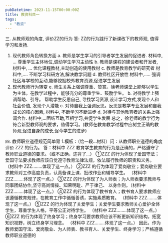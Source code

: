 ```yaml
---
pubDatetime: 2023-11-15T00:00:00Z
title: 教资科目一
tags:
  - "教资"
---
```


三. 从教师观的角度, 评价ZZ的行为
答: ZZ的行为践行了新课改下的教师观, 值得学习和发扬.

1. 现代教师角色转换方面
   a. 教师是学生学习的引导者学生发展的促进者. 材料中, ... 尊重学生主体地位,调动学生学习主动性
   b. 教师是课程的建设者和开发者, 材料中, ... 优化课程教材,主动创造的使用教材
   c. 教师是教育教学的研究者 材料中,.... 不断学习科研方法,解决教学问题
   d. 教师社区开放性 材料中,..... 强调社区与学校的互动,能够挖掘校外教育资源,促进学生发展
2. 现代教师行为转变
   e. 师生关系上强调尊重、赞赏。徐老师课堂上能够以学生为主体。在教学过程中，能够充分的尊重学生、鼓励学生。
   b. 对待教学上强调帮助、引导。 帮助学生反思自己, 寻找学习资源,设计学习方式,发现个人和社会价值, 发现个人潜能
   c. 对待自我上强调反思。反思是教学专业发展和自我成长的核心因素, 材料中, 不断学习不断进步
   d. 对待与其他教育者的关系上强调合作. 材料中,...团结互助,互相学习,共促学生发展
   总之，徐老师的教学行为符合新型教师观的要求，值得学习。(教师在教育教学过程中应树立正确的教师观,促进自身的成长,促今学生的进步)

四. 教师职业道德规范简单背 1.模板：（给一段...材料）问：从教师职业道德的角度评价 ZZZ 的行为。
答：材料中 ZZZ 教育学生教育的行为是正确的，严格遵守了教师职业道德的要求。（或不正确，违背了...）
①ZZZ 的行为体现了爱国守法；爱国守法要求教师应该自觉遵守教育法律法规，依法履行教师的职责和义务。
（材料中 ZZZ........体现了这一点。）
②ZZZ 的行为体现了爱岗敬业；爱岗敬业要求教师对工作高度负责，认真备课上课、批改作业和辅导学生。
（材料中 ZZZ........体现了这一点。）
③ZZZ 的行为体现了为人师表；为人师表要求教师与同事团结协作,坚守高尚情操、知荣明耻、严于律己、
以身作则。（材料中 ZZZ........体现了这一点。）
④ZZZ 的行为体现了教书育人；教书育人要求教师应该遵循教育规律，在教育工作中循循善诱，实施素质教育。
（材料中 ZZZ........体现了这一点。）
⑤ZZZ 的行为体现了关爱学生；关爱学生要求教师关心爱护全体学生，尊重学生人格，平等公正对待学生。
（材料中 ZZZ........体现了这一点。）
⑥ZZZ 的行为体现了终身学习；终身学习要求教师应该不断更新知识结构，拓宽知识视野，树立终身学习理念。
（材料中 ZZZ........体现了这一点。）
因此，作为教师爱国守法、爱岗敬业、为人师表、教书育人、关爱学生、终身学习；严格遵循教师职业道德的
